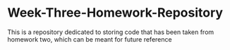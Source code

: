 # Week-Three-Homework-Repository
This is a repository dedicated to storing code that has been taken from homework two, which can be meant for future reference
